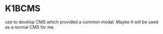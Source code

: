 # K1BCMS
use to develop CMS which provided a common modal. Maybe it will be used as a normal CMS for me.
